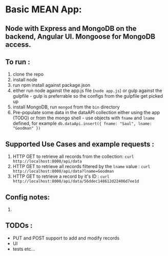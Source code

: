 # Basic MEAN App:
## Node with Express and MongoDB on the backend, Angular UI. Mongoose for MongoDB access.
## To run : 
1. clone the repo
2. install node
3. run npm install against package.json
4. either run node against the app.js file (```node app.js```) or gulp against the gulpfile - gulp is preferrable so the configs from the gulpfile get picked up
5. install MongoDB, run ```mongod``` from the ```bin``` directory
6. Pre-populate some data in the dataAPI collection either using the app (TODO) or from the mongo shell - use objects with ```fname``` and ```lname``` defined, for example ```db.dataApi.insert({ fname: "Saul", lname: "Goodman" })``` 

## Supported Use Cases and example requests :
1. HTTP GET to retrieve all records from the collection: ```curl http://localhost:8000/api/data```
2. HTTP GET to retrieve all records filtered by the ```lname``` value : ```curl http://localhost:8000/api/data?lname=Goodman```
3. HTTP GET to retrieve a record by it's ID : ```curl http://localhost:8000/api/data/56ddec148612d22406d7ee1d```

##  Config notes:
1.    


##  TODOs :
- PUT and POST support to add and modify records
- UI
- tests etc...
